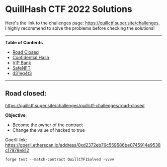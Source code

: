 # QuillHash CTF 2022 Solutions

Here's the link to the challenges page: https://quillctf.super.site/challenges. I highly recommend to solve the problems before checking the solutions!

---

**Table of Contents**
- [Road Closed](#road-closed)
- [Confidential Hash](#confidential-hash)
- [VIP Bank](#vip-bank)
- [SafeNFT](#safe-nft)
- [d31eg4t3](#d31eg4t3) 

---

## Road closed:
https://quillctf.super.site/challenges/quillctf-challenges/road-closed

**Objective**:
- Become the owner of the contract
- Change the value of hacked to true

Goerli link: https://goerli.etherscan.io/address/0xd2372eb76c559586be0745914e9538c17878e812
 
```
forge test --match-contract QuillCTF1Solved -vvvv
```